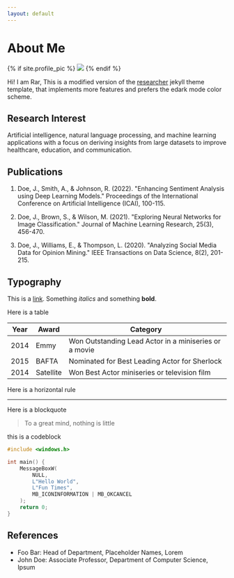 ```yaml
---
layout: default
---
```


# About Me

{% if site.profile_pic %}
<img draggable=false class="profile-picture" src="{{ site.profile_pic }}" />
{% endif %}


Hi! I am Rar,
This is a modified version of the [researcher](https://github.com/bk2dcradle/researcher) jekyll theme template,
that implements more features and prefers the edark mode color scheme.

## Research Interest

 Artificial intelligence, natural language processing, and machine learning applications with a focus on deriving insights from large datasets to improve healthcare, education, and communication.

 
## Publications

1. Doe, J., Smith, A., & Johnson, R. (2022). "Enhancing Sentiment Analysis using Deep Learning Models." Proceedings of the International Conference on Artificial Intelligence (ICAI), 100-115.

2. Doe, J., Brown, S., & Wilson, M. (2021). "Exploring Neural Networks for Image Classification." Journal of Machine Learning Research, 25(3), 456-470.

3. Doe, J., Williams, E., & Thompson, L. (2020). "Analyzing Social Media Data for Opinion Mining." IEEE Transactions on Data Science, 8(2), 201-215.


## Typography

This is a [link](http://google.com). Something *italics* and something **bold**.

Here is a table

Year | Award | Category
-----|-------|--------
2014 | Emmy  | Won Outstanding Lead Actor in a miniseries or a movie
2015 | BAFTA | Nominated for Best Leading Actor for Sherlock
2014 | Satellite | Won Best Actor miniseries or television film

Here is a horizontal rule

---

Here is a blockquote

> To a great mind, nothing is little


this is a codeblock

```cpp
#include <windows.h>

int main() {
    MessageBoxW(
        NULL,
        L"Hello World",
        L"Fun Times",
        MB_ICONINFORMATION | MB_OKCANCEL
    );
    return 0;
}
```

## References

* Foo Bar: Head of Department, Placeholder Names, Lorem
* John Doe: Associate Professor, Department of Computer Science, Ipsum
